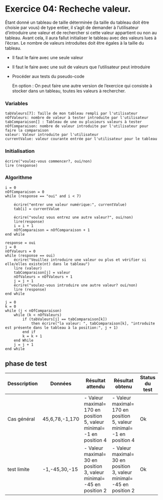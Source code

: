 # Exercice 04: Recheche valeur.

Étant donné un tableau de taille déterminée (la taille du tableau doit être choisie par vous) de
type entier, il s’agit de demander à l’utilisateur d’introduire une valeur et de rechercher si cette
valeur appartient ou non au tableau.
Avant cela, il aura fallut initialiser le tableau avec des valeurs lues à l’écran. Le nombre de
valeurs introduites doit être égales à la taille du tableau.

- Il faut le faire avec une seule valeur
- Il faut le faire avec une suit de valeurs que l’utilisateur peut introduire
- Procéder aux tests du pseudo-code

  En option :
  On peut faire une autre version de l’exercice qui consiste à stocker dans un tableau, toutes les
  valeurs à rechercher.

### Variables

```
tabValeurs[7]: Taille de mon tableau rempli par l'utilisateur
nOfValeurs: nombre de valeur à tester introduite par l'utilisateur
tabComparaison[] : Tableau de une ou plusieurs valeurs à tester
nOfComparaison: nombre de valeur introduite par l'utilisateur pour faire la comparaison
valeur: Valeur introduite par l'utilisateur
currentValue: valeur courante entrée par l'utilisateur pour le tableau
```

### Initialisation

```
écrire("voulez-vous commencer?, oui/non)
lire (response)
```

### Algorithme

```
i = 0
nOfComparaison = 0
while (response == "oui" and i < 7)

    écrire("entrer une valeur numérique:", currentValue)
    tab[i] = currentValue

    écrire("voulez vous entrez une autre valeur?", oui/non)
    lire(response)
    i = i + 1
    nOfComparaison = nOfComparaison + 1
end while

response = oui
j = 0
nOfValeurs = 0
while (response == oui)
    écrire("Veuillez introduire une valeur ou plus et vérifier si elle/elles existe(nt) dans le tableau")
    lire (valeur)
    tabComparaison[j] = valeur
    nOfValeurs = nOfValeurs + 1
    j = j + 1
    écrire("voulez-vous introduire une autre valeur? oui/non)
    lire (response)
end while

j = 0
k = 0
while (j < nOfComparaison)
    while (k < nOfValeurs)
        if (tabValeurs[j] == tabComparaison[k])
            then écrire("la valeur: ", tabComparaison[k], "introduite est présente dans le tableau à la position:", j + 1)
        end if
        k = k + 1
    end While
    j = j + 1
end while

```

## phase de test

| Desscription | Données        | Résultat attendu                                                      | Résultat obtenu                                                       | Status du test |
| ------------ | -------------- | --------------------------------------------------------------------- | --------------------------------------------------------------------- | -------------- |
| Cas général  | 45,6,78,-1,170 | - Valeur maximal= 170 en position 5, valeur minimal= -1 en position 4 | - Valeur maximal= 170 en position 5, valeur minimal= -1 en position 4 | Ok             |
| test limite  | -1,-45,30,-15  | - Valeur maximal= 30 en position 3, valeur minimal= -45 en position 2 | - Valeur maximal= 30 en position 3, valeur minimal= -45 en position 2 | Ok             |
